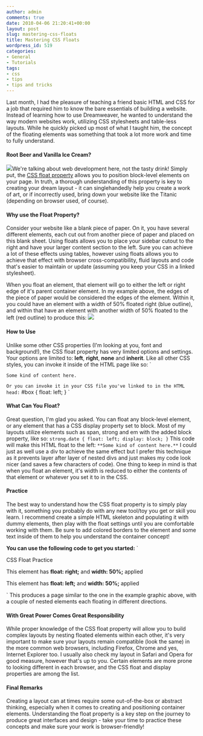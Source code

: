 ```yaml
---
author: admin
comments: true
date: 2010-04-06 21:20:41+00:00
layout: post
slug: mastering-css-floats
title: Mastering CSS Floats
wordpress_id: 519
categories:
- General
- Tutorials
tags:
- css
- tips
- tips and tricks
---
```


Last month, I had the pleasure of teaching a friend basic HTML and CSS for a job that required him to know the bare essentials of building a website.  Instead of learning how to use Dreamweaver, he wanted to understand the way modern websites work, utilizing CSS stylesheets and table-less layouts.<!-- more -->  While he quickly picked up most of what I taught him, the concept of the floating elements was something that took a lot more work and time to fully understand.



#### Root Beer and Vanilla Ice Cream?

![](http://devgrow.com/wp-content/uploads/2010/04/root-beer-float-e1270587170844.jpg)We're talking about web development here, not the tasty drink!  Simply put, the [CSS float property](http://www.w3schools.com/css/pr_class_float.asp) allows you to position block-level elements on your page.  In truth, a thorough understanding of this property is key to creating your dream layout - it can singlehandedly help you create a work of art, or if incorrectly used, bring down your website like the Titanic (depending on browser used, of course).



#### Why use the Float Property?


Consider your website like a blank piece of paper.  On it, you have several different elements, each cut out from another piece of paper and placed on this blank sheet.  Using floats allows you to place your sidebar cutout to the right and have your larger content section to the left.  Sure you can achieve a lot of these effects using tables, however using floats allows you to achieve that effect with browser cross-compatibility, fluid layouts and code that's easier to maintain or update (assuming you keep your CSS in a linked stylesheet).

When you float an element, that element will go to either the left or right edge of it's parent container element.  In my example above, the edges of the piece of paper would be considered the edges of the element.  Within it, you could have an element with a width of 50% floated right (blue outline), and within that have an element with another width of 50% floated to the left (red outline) to produce this:
![](http://devgrow.com/wp-content/uploads/2010/04/css-floats-example1.gif)



#### How to Use


Unlike some other CSS properties (I'm looking at you, font and background!), the CSS float property has very limited options and settings.  Your options are limited to: **left**, **right**, **none** and **inherit**.  Like all other CSS styles, you can invoke it inside of the HTML page like so:
`



	Some kind of content here.



`
Or you can invoke it in your CSS file you've linked to in the HTML head:
`
#box {
	float: left;
	}
`



#### What Can You Float?


Great question, I'm glad you asked.  You can float any block-level element, or any element that has a CSS display property set to block.  Most of my layouts utilize elements such as span, strong and em with the added block property, like so:
`
strong.date {
	float: left;
	display: block;
	}
`
This code will make this HTML float to the left:
`
**Some kind of content here.**
`
I could just as well use a div to achieve the same effect but I prefer this technique as it prevents layer after layer of nested divs and just makes my code look nicer (and saves a few characters of code).  One thing to keep in mind is that when you float an element, it's width is reduced to either the contents of that element or whatever you set it to in the CSS.



#### Practice


The best way to understand how the CSS float property is to simply play with it, something you probably do with any new tool/toy you get or skill you learn.  I recommend create a simple HTML skeleton and populating it with dummy elements, then play with the float settings until you are comfortable working with them.  Be sure to add colored borders to the element and some text inside of them to help you understand the container concept!

**You can use the following code to get you started:**
`

CSS Float Practice








	


		

This element has **float: right;** and **width: 50%;** applied


		
			

This element has **float: left;** and **width: 50%;** applied


		
	








`
This produces a page similar to the one in the example graphic above, with a couple of nested elements each floating in different directions.



#### With Great Power Comes Great Responsibility


While proper knowledge of the CSS float property will allow you to build complex layouts by nesting floated elements within each other, it's very important to make sure your layouts remain compatible (look the same) in the more common web browsers, including Firefox, Chrome and yes, Internet Explorer too.  I usually also check my layout in Safari and Opera for good measure, however that's up to you.  Certain elements are more prone to looking different in each browser, and the CSS float and display properties are among the list.



#### Final Remarks


Creating a layout can at times require some out-of-the-box or abstract thinking, especially when it comes to creating and positioning container elements.  Understanding the float property is a key step on the journey to produce great interfaces and design - take your time to practice these concepts and make sure your work is browser-friendly!
